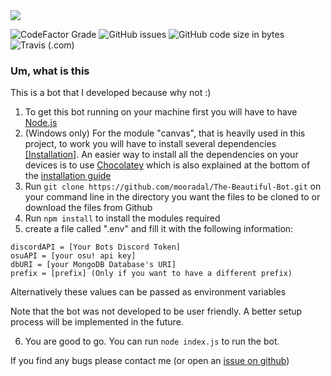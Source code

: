 
<img src='https://i.imgur.com/V0A9rjw.png'>

![CodeFactor Grade](https://img.shields.io/codefactor/grade/github/Moorad/the-beautiful-bot?style=flat-square) ![GitHub issues](https://img.shields.io/github/issues/Moorad/the-beautiful-bot?style=flat-square) ![GitHub code size in bytes](https://img.shields.io/github/languages/code-size/Moorad/the-beautiful-bot?style=flat-square)
![Travis (.com)](https://img.shields.io/travis/com/Moorad/the-beautiful-bot?style=flat-square)

### Um, what is this
This is a bot that I developed because why not :)

1. To get this bot running on your machine first you will have to have [Node.js](https://nodejs.org/en/)
2. (Windows only) For the module "canvas", that is heavily used in this project, to work you will have to install several dependencies [[Installation]](https://github.com/Automattic/node-canvas/wiki/Installation:-Windows). An easier way to install all the dependencies on your devices is to use [Chocolatey](https://chocolatey.org/) which is also explained at the bottom of the [installation guide](https://github.com/Automattic/node-canvas/wiki/Installation:-Windows#install-with-chocolatey)
3. Run `git clone https://github.com/mooradal/The-Beautiful-Bot.git` on your command line in the directory you want the files to be cloned to or download the files from Github
4. Run `npm install` to install the modules required
5. create a file called ".env" and fill it with the following information:
```
discordAPI = [Your Bots Discord Token]
osuAPI = [your osu! api key]
dbURI = [your MongoDB Database's URI]
prefix = [prefix] (Only if you want to have a different prefix)
```
Alternatively these values can be passed as environment variables

Note that the bot was not developed to be user friendly. A better setup process will be implemented in the future.

6. You are good to go. You can run `node index.js` to run the bot.

If you find any bugs please contact me (or open an [issue on github](https://github.com/Moorad/the-beautiful-bot/issues))
